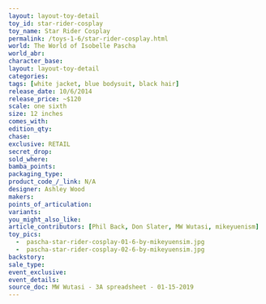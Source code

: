 ```yaml
---
layout: layout-toy-detail 
toy_id: star-rider-cosplay
toy_name: Star Rider Cosplay
permalink: /toys-1-6/star-rider-cosplay.html
world: The World of Isobelle Pascha
world_abr: 
character_base: 
layout: layout-toy-detail
categories: 
tags: [white jacket, blue bodysuit, black hair]
release_date: 10/6/2014
release_price: ~$120
scale: one sixth
size: 12 inches
comes_with: 
edition_qty: 
chase: 
exclusive: RETAIL
secret_drop: 
sold_where: 
bamba_points: 
packaging_type: 
product_code_/_link: N/A
designer: Ashley Wood
makers: 
points_of_articulation: 
variants: 
you_might_also_like: 
article_contributors: [Phil Back, Don Slater, MW Wutasi, mikeyuenism]
toy_pics: 
  -  pascha-star-rider-cosplay-01-6-by-mikeyuensim.jpg
  -  pascha-star-rider-cosplay-02-6-by-mikeyuensim.jpg
backstory: 
sale_type: 
event_exclusive: 
event_details: 
source_doc: MW Wutasi - 3A spreadsheet - 01-15-2019
---
```


